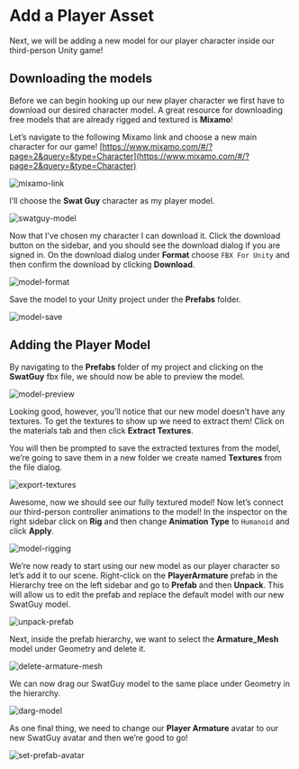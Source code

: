 # Add a Player Asset

Next, we will be adding a new model for our player character inside our third-person Unity game!

## Downloading the models

Before we can begin hooking up our new player character we first have to download our desired character model. A great resource for downloading free models that are already rigged and textured is **Mixamo**!

Let’s navigate to the following Mixamo link and choose a new main character for our game! [https://www.mixamo.com/#/?page=2&query=&type=Character](https://www.mixamo.com/#/?page=2&query=&type=Character)

![mixamo-link](img/mixamo-link.png)

I’ll choose the **Swat Guy** character as my player model.

![swatguy-model](img/swat-guy-model.png)

Now that I’ve chosen my character I can download it. Click the download button on the sidebar, and you should see the download dialog if you are signed in. On the download dialog under **Format** choose `FBX For Unity` and then confirm the download by clicking **Download**.

![model-format](img/model-format.png)

Save the model to your Unity project under the **Prefabs** folder.

![model-save](img/model-save.png)

## Adding the Player Model

By navigating to the **Prefabs** folder of my project and clicking on the **SwatGuy** fbx file, we should now be able to preview the model.

![model-preview](img/model-preview.png)

Looking good, however, you’ll notice that our new model doesn’t have any textures. To get the textures to show up we need to extract them! Click on the materials tab and then click **Extract Textures**. 

You will then be prompted to save the extracted textures from the model, we’re going to save them in a new folder we create named **Textures** from the file dialog.

![export-textures](img/export-textures.png)

Awesome, now we should see our fully textured model! Now let’s connect our third-person controller animations to the model! In the inspector on the right sidebar click on **Rig** and then change **Animation Type** to `Humanoid` and click **Apply**.

![model-rigging](img/model-rigging.png)

We’re now ready to start using our new model as our player character so let’s add it to our scene. Right-click on the **PlayerArmature** prefab in the Hierarchy tree on the left sidebar and go to **Prefab** and then **Unpack**. This will allow us to edit the prefab and replace the default model with our new SwatGuy model.

![unpack-prefab](img/unpack-prefab.png)

Next, inside the prefab hierarchy, we want to select the **Armature_Mesh** model under Geometry and delete it.

![delete-armature-mesh](img/delete-armature-mesh.png)

We can now drag our SwatGuy model to the same place under Geometry in the hierarchy.

![darg-model](img/drag-model.png)

As one final thing, we need to change our **Player Armature** avatar to our new SwatGuy avatar and then we’re good to go!

![set-prefab-avatar](img/set-prefab-avatar.png)
